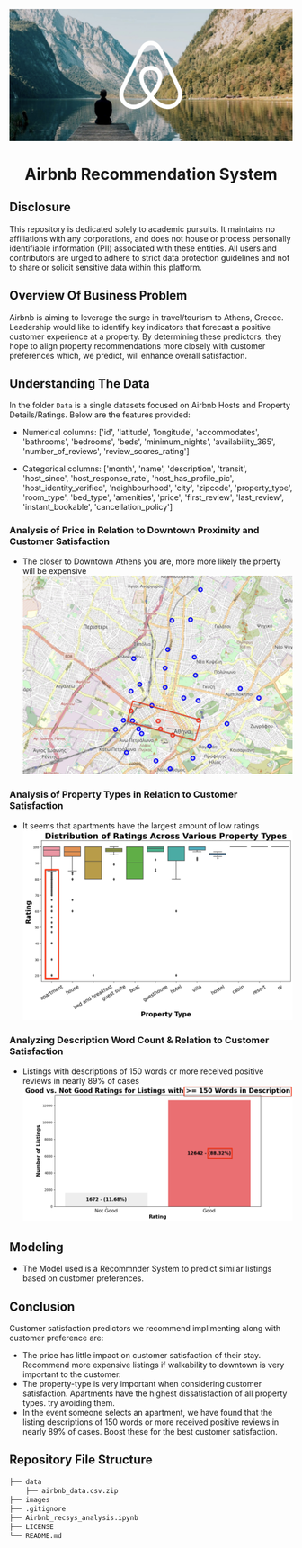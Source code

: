 ![airbnb_image](https://github.com/jtjohn172/Airbnb-Recommendation-System/blob/main/images/airbnb-image.jpg)

<h1 align="center">Airbnb Recommendation System</h1>

## Disclosure
This repository is dedicated solely to academic pursuits. It maintains no affiliations with any corporations, and does not house or process personally identifiable information (PII) associated with these entities. All users and contributors are urged to adhere to strict data protection guidelines and not to share or solicit sensitive data within this platform.


## Overview Of Business Problem
Airbnb is aiming to leverage the surge in travel/tourism to Athens, Greece. Leadership would like to identify key indicators that forecast a positive customer experience at a property. By determining these predictors, they hope to align property recommendations more closely with customer preferences which, we predict, will enhance overall satisfaction.


## Understanding The Data
In the folder ```Data``` is a single datasets focused on Airbnb Hosts and Property Details/Ratings. Below are the features provided:

- Numerical columns: 
['id', 'latitude', 'longitude', 'accommodates', 'bathrooms', 'bedrooms', 'beds', 'minimum_nights', 'availability_365', 'number_of_reviews', 'review_scores_rating']

- Categorical columns: 
['month', 'name', 'description', 'transit', 'host_since', 'host_response_rate', 'host_has_profile_pic', 'host_identity_verified', 'neighbourhood', 'city', 'zipcode', 'property_type', 'room_type', 'bed_type', 'amenities', 'price', 'first_review', 'last_review', 'instant_bookable', 'cancellation_policy']



### Analysis of Price in Relation to Downtown Proximity and Customer Satisfaction
- The closer to Downtown Athens you are, more more likely the prperty will be expensive
![1](./images/map.png)


### Analysis of Property Types in Relation to Customer Satisfaction
- It seems that apartments have the largest amount of low ratings
![2](./images/property_types.png)


### Analyzing Description Word Count & Relation to Customer Satisfaction
- Listings with descriptions of 150 words or more received positive reviews in nearly 89% of cases
![3](./images/num_of_listings.png)


## Modeling
* The Model used is a Recommnder System to predict similar listings based on customer preferences.


## Conclusion
Customer satisfaction predictors we recommend implimenting along with customer preference are:

- The price has little impact on customer satisfaction of their stay. Recommend more expensive listings if walkability to downtown is very important to the customer.
- The property-type is very important when considering customer satisfaction. Apartments have the highest dissatisfaction of all property types. try avoiding them.
- In the event someone selects an apartment, we have found that the listing descriptions of 150 words or more received positive reviews in nearly 89% of cases. Boost these for the best customer satisfaction.


## Repository File Structure
```
├── data
    ├── airbnb_data.csv.zip
├── images
├── .gitignore
├── Airbnb_recsys_analysis.ipynb
├── LICENSE
└── README.md
```
